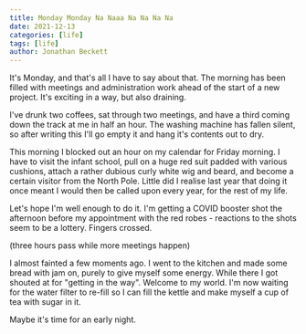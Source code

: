 ```yaml
---
title: Monday Monday Na Naaa Na Na Na Na
date: 2021-12-13
categories: [life]
tags: [life]
author: Jonathan Beckett
---
```


It's Monday, and that's all I have to say about that. The morning has been filled with meetings and administration work ahead of the start of a new project. It's exciting in a way, but also draining.

I've drunk two coffees, sat through two meetings, and have a third coming down the track at me in half an hour. The washing machine has fallen silent, so after writing this I'll go empty it and hang it's contents out to dry.

This morning I blocked out an hour on my calendar for Friday morning. I have to visit the infant school, pull on a huge red suit padded with various cushions, attach a rather dubious curly white wig and beard, and become a certain visitor from the North Pole. Little did I realise last year that doing it once meant I would then be called upon every year, for the rest of my life.

Let's hope I'm well enough to do it. I'm getting a COVID booster shot the afternoon before my appointment with the red robes - reactions to the shots seem to be a lottery. Fingers crossed.

(three hours pass while more meetings happen)

I almost fainted a few moments ago. I went to the kitchen and made some bread with jam on, purely to give myself some energy. While there I got shouted at for "getting in the way". Welcome to my world. I'm now waiting for the water filter to re-fill so I can fill the kettle and make myself a cup of tea with sugar in it.

Maybe it's time for an early night.